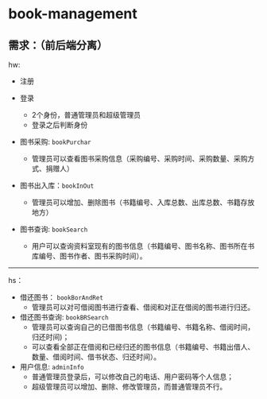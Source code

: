 # book-management

## 需求：（前后端分离）
hw:
- 注册
  
- 登录
  * 2个身份，普通管理员和超级管理员
  * 登录之后判断身份
- 图书采购: `bookPurchar`
  * 管理员可以查看图书采购信息（采购编号、采购时间、采购数量、采购方式、捐赠人）
- 图书出入库：`bookInOut`
  * 管理员可以增加、删除图书（书籍编号、入库总数、出库总数、书籍存放地方）
- 图书查询: `bookSearch`
  * 用户可以查询资料室现有的图书信息（书籍编号、图书名称、图书所在书库编号、图书作者、图书采购时间）。
*** 
hs：
- 借还图书： `bookBorAndRet`
  * 管理员可以对可借阅图书进行查看、借阅和对正在借阅的图书进行归还。
- 借还图书查询: `bookBRSearch`
  * 管理员可以查询自己的已借图书信息（书籍编号、书籍名称、借阅时间，归还时间)；
  * 可以查看全部正在借阅和已经归还的图书信息（书籍编号、书籍出借人、数量、借阅时间、借书状态、归还时间）。
- 用户信息: `adminInfo`
  * 普通管理员登录后，可以修改自己的电话、用户密码等个人信息；
  * 超级管理员可以增加、删除、修改管理员，而普通管理员不行。
